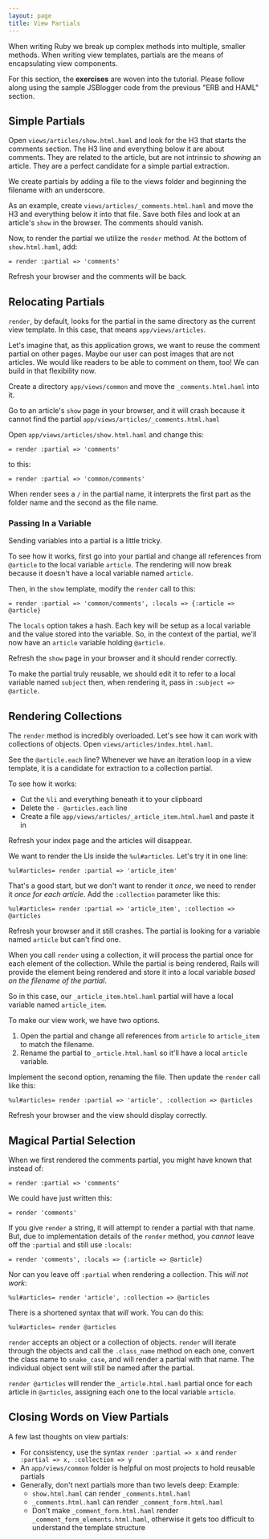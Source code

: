```yaml
---
layout: page
title: View Partials
---
```


When writing Ruby we break up complex methods into multiple, smaller methods. When writing view templates, partials are the means of encapsulating view components.

<div class="note">
<p>For this section, the <strong>exercises</strong> are woven into the tutorial. Please follow along using the sample JSBlogger code from the previous "ERB and HAML" section.</p>
</div>

## Simple Partials

Open `views/articles/show.html.haml` and look for the H3 that starts the comments section. The H3 line and everything below it are about comments. They are related to the article, but are not intrinsic to *showing* an article. They are a perfect candidate for a simple partial extraction.

We create partials by adding a file to the views folder and beginning the filename with an underscore.

As an example, create `views/articles/_comments.html.haml` and move the H3 and everything below it into that file. Save both files and look at an article's `show` in the browser. The comments should vanish.

Now, to render the partial we utilize the `render` method. At the bottom of `show.html.haml`, add:

```haml
= render :partial => 'comments'
```

Refresh your browser and the comments will be back. 

## Relocating Partials

`render`, by default, looks for the partial in the same directory as the current view template. In this case, that means `app/views/articles`.

Let's imagine that, as this application grows, we want to reuse the comment partial on other pages. Maybe our user can post images that are not articles. We would like readers to be able to comment on them, too! We can build in that flexibility now.

Create a directory `app/views/common` and move the `_comments.html.haml` into it.

Go to an article's `show` page in your browser, and it will crash because it cannot find the partial `app/views/articles/_comments.html.haml`

Open `app/views/articles/show.html.haml` and change this:

```haml
= render :partial => 'comments'
```

to this:

```haml
= render :partial => 'common/comments'
```

When render sees a `/` in the partial name, it interprets the first part as the folder name and the second as the file name.

### Passing In a Variable

Sending variables into a partial is a little tricky.

To see how it works, first go into your partial and change all references from `@article` to the local variable `article`. The rendering will now break because it doesn't have a local variable named `article`.

Then, in the `show` template, modify the `render` call to this:

```haml
= render :partial => 'common/comments', :locals => {:article => @article}
```

The `locals` option takes a hash. Each key will be setup as a local variable and the value stored into the variable. So, in the context of the partial, we'll now have an `article` variable holding `@article`.

Refresh the `show` page in your browser and it should render correctly.

To make the partial truly reusable, we should edit it to refer to a local variable named `subject` then, when rendering it, pass in `:subject => @article`.

## Rendering Collections

The `render` method is incredibly overloaded. Let's see how it can work with collections of objects. Open `views/articles/index.html.haml`.

See the `@article.each` line? Whenever we have an iteration loop in a view template, it is a candidate for extraction to a collection partial. 

To see how it works:

* Cut the `%li` and everything beneath it to your clipboard
* Delete the `- @articles.each` line
* Create a file `app/views/articles/_article_item.html.haml` and paste it in

Refresh your index page and the articles will disappear.

We want to render the LIs inside the `%ul#articles`. Let's try it in one line:

```haml
%ul#articles= render :partial => 'article_item'
```

That's a good start, but we don't want to render it *once*, we need to render it *once for each article*. Add the `:collection` parameter like this:

```haml
%ul#articles= render :partial => 'article_item', :collection => @articles
```

Refresh your browser and it still crashes. The partial is looking for a variable named `article` but can't find one. 

When you call `render` using a collection, it will process the partial once for each element of the collection. While the partial is being rendered, Rails will provide the element being rendered and store it into a local variable *based on the filename of the partial*.

So in this case, our `_article_item.html.haml` partial will have a local variable named `article_item`.

To make our view work, we have two options.

1. Open the partial and change all references from `article` to `article_item` to match the filename.
2. Rename the partial to `_article.html.haml` so it'll have a local `article` variable.

Implement the second option, renaming the file. Then update the `render` call like this:

```haml
%ul#articles= render :partial => 'article', :collection => @articles
```

Refresh your browser and the view should display correctly.

## Magical Partial Selection

When we first rendered the comments partial, you might have known that instead of:

```haml
= render :partial => 'comments'
```

We could have just written this:

```haml
= render 'comments'
```

If you give `render` a string, it will attempt to render a partial with that name. But, due to implementation details of the `render` method, you *cannot* leave off the `:partial` and still use `:locals`:

```haml
= render 'comments', :locals => {:article => @article}
```

Nor can you leave off `:partial` when rendering a collection. This *will not work*:

```haml
%ul#articles= render 'article', :collection => @articles
```

There is a shortened syntax that *will* work. You can do this:

```haml
%ul#articles= render @articles
```

`render` accepts an object or a collection of objects. `render` will iterate through the objects and call the `.class_name` method on each one, convert the class name to `snake_case`, and will render a partial with that name. The individual object sent will still be named after the partial.

`render @articles` will render the `_article.html.haml` partial once for each article in `@articles`, assigning each one to the local variable `article`.

## Closing Words on View Partials

A few last thoughts on view partials:

* For consistency, use the syntax `render :partial => x` and `render :partial => x, :collection => y`
* An `app/views/common` folder is helpful on most projects to hold reusable partials
* Generally, don't next partials more than two levels deep: 
  Example:
  * `show.html.haml` can render `_comments.html.haml`
  * `_comments.html.haml` can render `_comment_form.html.haml`
  * Don't make `_comment_form.html.haml` render `_comment_form_elements.html.haml`, otherwise it gets too difficult to understand the template structure
